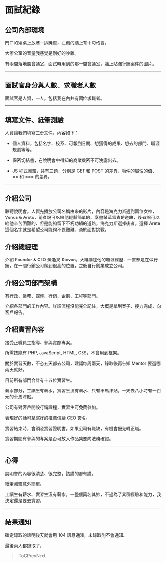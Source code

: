 # 面試紀錄

## 公司內部環境

門口的矮桌上放著一排獎盃，左側的牆上有十句格言。

大辦公室的音量我感覺是剛好的吵雜。

有兩間落地窗會議室，面試時用到的那一間會議室，牆上貼滿行銷案件的圖片。

---

## 面試官身分與人數、求職者人數

面試官是人資，一人。包括我在內共有兩位求職者。

---

## 填寫文件、紙筆測驗

人資讓我們填寫三份文件，內容如下：

* 個人資料，包括名字、校系、可報到日期、想獲得的成果、想去的部門、職涯規劃等等。

* 保密切結書，在說明會中得知的商業機密不可洩露出去。

* JS 程式測驗，共有三題，分別是 GET 和 POST 的差異、物件的屬性的值、== 和 === 的差異。

---

## 介紹公司

聆聽說明會。人資先播放公司名稱由來的影片，內容是海克力斯遇到兩位女神，Venus & Arete，前者說可以給他輕鬆簡單的、享盡榮華富貴的道路，後者說可以給他辛苦困難的、但是能夠留下不朽功績的道路，海克力斯選擇後者。選擇 Arete 這個名字就是希望公司能夠不畏艱難、勇於面對挑戰。

## 介紹總經理

介紹 Founder & CEO 黃逸旻 Steven，大概講述他的職涯經歷，一直都是在做行銷，在一間行銷公司爬到很高的位置，之後自行創業成立公司。

## 介紹公司部門架構

有行政、業務、媒體、行銷、企劃、工程等部門。

介紹各部門的工作內容。詳細流程沒能完全記住，大概是拿到案子、接力完成、向客戶報告。

## 介紹實習內容

接受正職員工指導、參與實際專案。

所需技能有 PHP, JavaScript, HTML, CSS，不會用到框架。

關於實習天數，不必五天都去公司，建議每周兩天，錄取後再告知 Mentor 要選哪兩天就好。

目前所有部門合計有十五位實習生。

薪水部分，工讀生有薪水，實習生沒有薪水、只有車馬津貼，一天去八小時有一百元的車馬津貼。

公司有對客戶開設行銷課程，實習生可免費參加。

表現好的話可拿寫好的推薦信給 CEO 簽名。

實習結束時，會頒發實習證明書。如果公司有職缺，有機會優先轉正職。

實習期間有參與的專案是否可放入作品集要向法務確認。

---

## 心得

說明會的內容很清楚、很完整，該講的都有講。

紙筆測驗意外簡單。

工讀生有薪水、實習生沒有薪水，一整個莫名其妙，不過為了累積經驗和能力，我決定還是要去實習。

---

## 結果通知

確定錄取的話明後天就會用 104 訊息通知，未錄取則不會通知。

最後兩人都錄取了。

> :ToCPrevNext